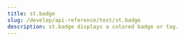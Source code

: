 ```yaml
---
title: st.badge
slug: /develop/api-reference/text/st.badge
description: st.badge displays a colored badge or tag.
---
```


<Autofunction function="streamlit.badge" />
